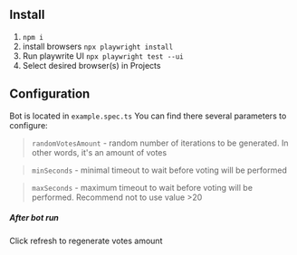 ## Install

1. `npm i`
2. install browsers `npx playwright install`
3. Run playwrite UI `npx playwright test --ui`
4. Select desired browser(s) in Projects

## Configuration

Bot is located in `example.spec.ts`
You can find there several parameters to configure:

> `randomVotesAmount` - random number of iterations to be generated. In other words, it's an amount of votes

> `minSeconds` - minimal timeout to wait before voting will be performed

> `maxSeconds` - maximum timeout to wait before voting will be performed. Recommend not to use value >20

##### After bot run

Click refresh to regenerate votes amount
